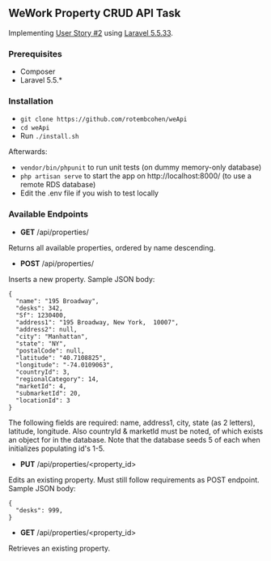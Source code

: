 ## WeWork Property CRUD API Task ##

Implementing [User Story #2](https://github.com/WeConnect/physical-systems-api-test/blob/master/docs/stories.md) using [Laravel 5.5.33](https://laravel.com/).

### Prerequisites ###
* Composer
* Laravel 5.5.*

### Installation ###

* `git clone https://github.com/rotembcohen/weApi`
* `cd weApi`
* Run `./install.sh`

Afterwards:
* `vendor/bin/phpunit` to run unit tests (on dummy memory-only database)
* `php artisan serve` to start the app on http://localhost:8000/ (to use a remote RDS database)
* Edit the .env file if you wish to test locally

### Available Endpoints ###

* **GET** /api/properties/

Returns all available properties, ordered by name descending.

* **POST** /api/properties/

Inserts a new property. Sample JSON body:
```
{
  "name": "195 Broadway",
  "desks": 342,
  "Sf": 1230400,
  "address1": "195 Broadway, New York,  10007",
  "address2": null,
  "city": "Manhattan",
  "state": "NY",
  "postalCode": null,
  "latitude": "40.7108825",
  "longitude": "-74.0109063",
  "countryId": 3,
  "regionalCategory": 14,
  "marketId": 4,
  "submarketId": 20,
  "locationId": 3
}
```

The following fields are required:
name, address1, city, state (as 2 letters), latitude, longitude.
Also countryId & marketId must be noted, of which exists an object for in the database.
Note that the database seeds 5 of each when initializes populating id's 1-5.

* **PUT** /api/properties/<property_id>

Edits an existing property. Must still follow requirements as POST endpoint. Sample JSON body:
```
{
  "desks": 999,
}
```

* **GET** /api/properties/<property_id>

Retrieves an existing property.

